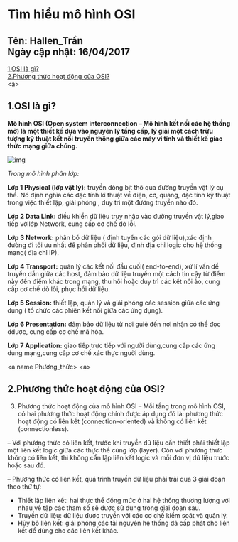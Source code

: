 # Tìm hiểu mô hình OSI  
Tên: Hallen_Trần  
Ngày cập nhật: 16/04/2017 
---  
[1.OSI là gì?]( OSI)  
[2.Phương thức hoạt động của OSI?]( Phương_Thức)  
<a name OSI> <a\>  
## 1.OSI là gì?  

**Mô hình OSI (Open system interconnection – Mô hình kết nối các hệ thống mở) là một thiết kế dựa vào nguyên lý tầng cấp, lý giải một cách trừu tượng kỹ thuật kết nối truyền thông giữa các máy vi tính và thiết kế giao thức mạng giữa chúng.**   

![img](http://www.vnpro.vn/wp-content/uploads/2015/11/Osi-model-jb-600x639.png)

*Trong mô hình phân lớp:*

**Lớp 1 Physical (lớp vật lý):** truyền dòng bit thô qua đường truyền vật lý cụ thể. Nó định nghĩa các đặc tính kĩ thuật về điện, cơ, quang, đặc tính kỹ thuật trong việc thiết lập, giải phóng , duy trì một đường truyền nào đó.  

**Lớp 2 Data Link:** điều khiển dữ liệu truy nhập vào đường truyền vật lý,giao tiếp vớilớp Network, cung cấp cơ chế dò lỗi.  

**Lớp 3 Network:** phân bố dữ liệu ( định tuyến các gói dữ liệu),xác định đường đi tối ưu nhất để phân phối dữ liệu, định địa chỉ logic cho hệ thống mạng( địa chỉ IP).  

**Lớp 4 Transport:** quản lý các kết nối đầu cuối( end-to-end), xử lí vấn dề truyền dẫn giữa các host, đảm bảo dữ liệu truyền một cách tin cậy từ điểm này đến điểm khác trong mạng, thu hồi hoặc duy trì các kết nối ảo, cung cấp cơ chế dò lỗi, phục hồi dữ liệu.  

**Lớp 5 Session:** thiết lập, quản lý và giải phóng các session giữa các ứng dụng ( tổ chức các phiên kết nối giữa các ứng dụng).  

**Lớp 6 Presentation:** đảm bảo dữ liệu từ nơi guiẻ đến nơi nhận có thể đọc ddược, cung cấp cơ chế mã hóa.  

**Lớp 7 Application:** giao tiếp trực tiếp với người dùng,cung cấp các ứng dụng mạng,cung cấp cơ chế xác thực người dùng.  

<a name Phương_thức> <a\>  
## 2.Phương thức hoạt động của OSI?  
3. Phương thức hoạt động của mô hình OSI
– Mỗi tầng trong mô hình OSI, có hai phương thức hoạt động chính được áp dụng đó là: phương thức hoạt động có liên kết (connection–oriented) và không có liên kết (connectionless).  

– Với phương thức có liên kết, trước khi truyền dữ liệu cần thiết phải thiết lập một liên kết logic giữa các thực thể cùng lớp (layer). Còn với phương thức không có liên kết, thì không cần lập liên kết logic và mỗi đơn vị dữ liệu trước hoặc sau đó.  

– Phương thức có liên kết, quá trình truyền dữ liệu phải trải qua 3 giai đoạn theo thứ tự:  
  - Thiết lập liên kết: hai thực thể đồng mức ở hai hệ thống thương lượng với nhau về tập các tham số sẽ được sử dụng trong giai đoạn sau.  
  - Truyền dữ liệu: dữ liệu được truyền với các cơ chế kiểm soát và quản lý.  
  - Hủy bỏ liên kết: giải phóng các tài nguyên hệ thống đã cấp phát cho liên kết để dùng cho các liên kết khác.  



